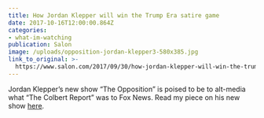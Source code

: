 ```yaml
---
title: How Jordan Klepper will win the Trump Era satire game
date: 2017-10-16T12:00:00.864Z
categories: 
- what-im-watching
publication: Salon
image: /uploads/opposition-jordan-klepper3-580x385.jpg
link_to_original: >-
  https://www.salon.com/2017/09/30/how-jordan-klepper-will-win-the-trump-era-satire-game/
---
```



Jordan Klepper’s new show “The Opposition” is poised to be to alt-media what “The Colbert Report” was to Fox News. Read my piece on his new show [here](https://www.salon.com/2017/09/30/how-jordan-klepper-will-win-the-trump-era-satire-game/).
